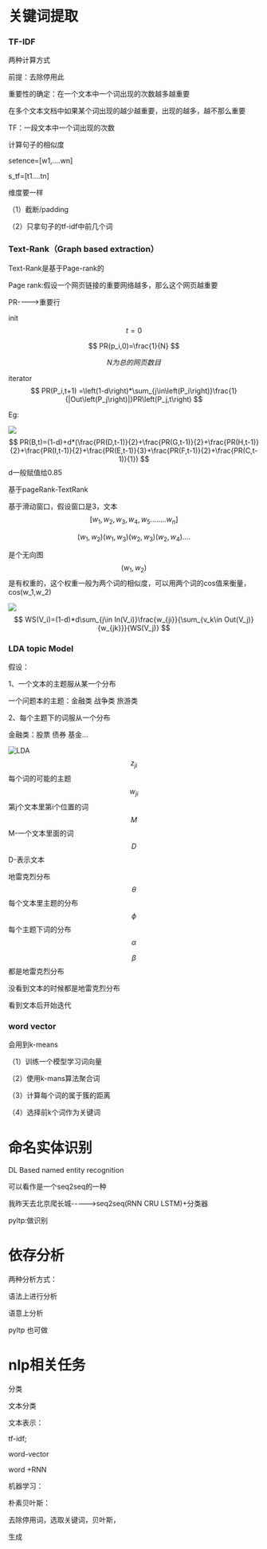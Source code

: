 



# 关键词提取

### TF-IDF

两种计算方式

前提：去除停用此

重要性的确定：在一个文本中一个词出现的次数越多越重要

在多个文本文档中如果某个词出现的越少越重要，出现的越多，越不那么重要

TF：一段文本中一个词出现的次数

计算句子的相似度

setence=[w1,....wn]

s_tf=[t1....tn]

维度要一样

（1）截断/padding

（2）只拿句子的tf-idf中前几个词

### Text-Rank（Graph based extraction）

Text-Rank是基于Page-rank的

Page rank:假设一个网页链接的重要网络越多，那么这个网页越重要



PR---->重要行

init
$$
t = 0
$$

$$
PR(p_i,0)=\frac{1}{N}
$$

$$
N为总的网页数目
$$



iterator
$$
PR(P_i,t+1) =\left(1-d\right)*\sum_{j\in\left(P_i\right)}\frac{1}{|Out\left(P_j\right)|}PR\left(P_j,t\right)
$$


Eg:

![](page_rank.png)
$$
PR(B,t)=(1-d)+d*(\frac{PR(D,t-1)}{2}+\frac{PR(G,t-1)}{2}+\frac{PR(H,t-1)}{2}+\frac{PR(I,t-1)}{2}+\frac{PR(E,t-1)}{3}+\frac{PR(F,t-1)}{2}+\frac{PR(C,t-1)}{1})
$$
d一般赋值给0.85

基于pageRank-TextRank

基于滑动窗口，假设窗口是3，文本
$$
[w_1,w_2,w_3,w_4,w_5........w_n]
$$

$$
(w_1,w_2)(w_1,w_3)
(w_2,w_3)(w_2,w_4)
....
$$

是个无向图
$$
(w_1,w_2)
$$
是有权重的，这个权重一般为两个词的相似度，可以用两个词的cos值来衡量，cos(w_1,w_2)



![](text_rank.png)
$$
WS(V_i)=(1-d)*d\sum_{j\in In(V_i)}\frac{w_{ji}}{\sum_{v_k\in Out(V_j)}{w_{jk}}}{WS(V_j)}
$$


### LDA topic Model

假设：

1、一个文本的主题服从某一个分布

一个问题本的主题：金融类 战争类 旅游类

2、每个主题下的词服从一个分布

金融类：股票 债券 基金...

![LDA](LDA.png)
$$
z_{ji}
$$
每个词的可能的主题
$$
w_{ji}
$$
第j个文本里第i个位置的词
$$
M
$$
M-一个文本里面的词
$$
D
$$
D-表示文本

地雷克烈分布
$$
\theta
$$
每个文本里主题的分布
$$
\phi
$$
每个主题下词的分布
$$
\alpha
$$

$$
\beta
$$
都是地雷克烈分布

没看到文本的时候都是地雷克烈分布

看到文本后开始迭代



### word vector

会用到k-means

（1）训练一个模型学习词向量

（2）使用k-mans算法聚合词

（3）计算每个词的属于簇的距离

（4）选择前k个词作为关键词 



# 命名实体识别

DL Based named entity recognition

可以看作是一个seq2seq的一种





我昨天去北京爬长城----->seq2seq(RNN CRU LSTM)+分类器



pyltp:做识别



# 依存分析

两种分析方式：

语法上进行分析



语意上分析



pyltp 也可做



# nlp相关任务



分类

文本分类

文本表示：

tf-idf;

word-vector 

word +RNN

机器学习：

朴素贝叶斯：

去除停用词，选取关键词，贝叶斯，



生成



































